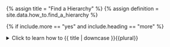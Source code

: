 <!--------------------------------------------- TITLE AND DEFINITION starts -->

{% assign title = "Find a Hierarchy" %}
{% assign definition = site.data.how_to.find_a_hierarchy %}

<!--------------------------------------------- TITLE AND DEFINITION ends -->

{% if include.more == "yes" and include.heading == "more" %}
<details class='detailsCollapsible'><summary class='nobr'>Click to learn how to {{ title | downcase }}{{plural}}
</summary>
{% endif %}

{% if include.heading != "" and include.heading != "more" %}
{{include.heading}} How to {{title}}
{% endif %}

{% if include.table == "yes" %}
<table class='definitionTable'><tr><td>
{% endif %}

{% if include.definition == "bold" %}
<strong><i>In brief: </i>{{ definition }}</strong>
{% else %}
{% if include.definition != "no" %}
<strong><i>In brief: </i></strong> {{ definition }}
{% endif %}
{% endif %}

{% if include.table == "yes" %}
</td></tr></table>
{% endif %}

{% if include.more == "yes" and include.content == "more" and include.heading != "more" %}
<details class='detailsCollapsible'><summary class='nobr'>Click to learn how to {{ title | downcase }}{{plural}}
</summary>
{% endif %}

{% if include.content != "no" %}

<!--------------------------------------------- CONTENT starts -->

{% include image.html file='how-to/find-a-hierarchy-00.gif' url='yes' max-width='100' caption='The image illustrates points 1 and 2 below.' %}

**1. Access the design space map.**

Right click anywhere on the design space to access the design space map.

**2. Left-click on your desired destination.**

That should take you to the exact point you clicked on the map.

For your information, the design space is organized over a square perimeter around the workspace node, and each hierarchy is located on one of the cardinal directions. Hierarchies feature an ever-present white ring. The ring hints the direction in which a hierarchy is located.

| Hierarchy | Cardinal Direction | Direction | Keyboard Shortcut (Windows only) |
| :--- | :---: | :---: | :--- |
| **Sparta Data Mine** | North | &#8593; | <kbd>Ctrl</kbd> + <kbd>Alt</kbd> + <kbd>S</kbd> (*S for Sparta*) |
| **WHB Trading System** | North East | &#8599; | <kbd>Ctrl</kbd> + <kbd>Alt</kbd> + <kbd>W</kbd> (*W for Weak Hands Buster*) |
| **BRR trading System** | East | &#8594; | <kbd>Ctrl</kbd> + <kbd>Alt</kbd> + <kbd>B</kbd> (*B for Bull Run Rider*) |
| **Super Scripts** | South East | &#8600; | <kbd>Ctrl</kbd> + <kbd>Alt</kbd> + <kbd>Z</kbd> (*Z for, well...*) |
| **Network** | South | &#8595; | <kbd>Ctrl</kbd> + <kbd>Alt</kbd> + <kbd>N</kbd> (*N for Network*) |
| **Crypto Ecosystem** | South West | &#8601; | <kbd>Ctrl</kbd> + <kbd>Alt</kbd> + <kbd>E</kbd> (*E for Ecosystem*) |
| **Charting System** | West | &#8592; | <kbd>Ctrl</kbd> + <kbd>Alt</kbd> + <kbd>C</kbd> (*C for Charting System*) |
| **Masters Data Mine** | North West | &#8598; | <kbd>Ctrl</kbd> + <kbd>Alt</kbd> + <kbd>M</kbd> (*M for Masters*) |

<!--------------------------------------------- CONTENT ends -->

{% endif %}

{% if include.more == "yes" and include.extended == "more" and include.content != "more" and include.heading != "more" %}
<details class='detailsCollapsible'><summary class='nobr'>Click to learn how to {{ title | downcase }}{{plural}}
</summary>
{% endif %}

{% if include.extended != "no" %}

<!--------------------------------------------- EXTENDED starts -->

XXXXXXXXXXXXXXXXXXXXXXXXXXXXXXXXXXXXXXXXXXXXXXXXXXXXXX

<!--------------------------------------------- EXTENDED ends -->

{% endif %}

{% if include.more == "yes" %}
</details>
{% endif %}